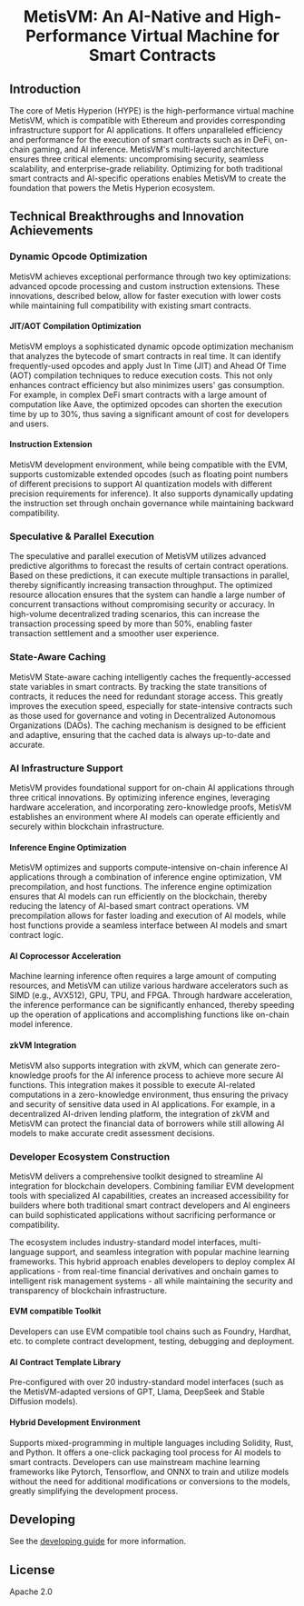 <h1 align="center">MetisVM: An AI-Native and High-Performance Virtual Machine for Smart Contracts</h1>

## Introduction

The core of Metis Hyperion (HYPE) is the high-performance virtual machine MetisVM, which is compatible with Ethereum and provides corresponding infrastructure support for AI applications. It offers unparalleled efficiency and performance for the execution of smart contracts such as in DeFi, on-chain gaming, and AI inference. MetisVM's multi-layered architecture ensures three critical elements: uncompromising security, seamless scalability, and enterprise-grade reliability. Optimizing for both traditional smart contracts and AI-specific operations enables MetisVM to create the foundation that powers the Metis Hyperion ecosystem.

## Technical Breakthroughs and Innovation Achievements

### Dynamic Opcode Optimization

MetisVM achieves exceptional performance through two key optimizations: advanced opcode processing and custom instruction extensions. These innovations, described below, allow for faster execution with lower costs while maintaining full compatibility with existing smart contracts.

#### JIT/AOT Compilation Optimization

MetisVM employs a sophisticated dynamic opcode optimization mechanism that analyzes the bytecode of smart contracts in real time. It can identify frequently-used opcodes and apply Just In Time (JIT) and Ahead Of Time (AOT) compilation techniques to reduce execution costs. This not only enhances contract efficiency but also minimizes users' gas consumption. For example, in complex DeFi smart contracts with a large amount of computation like Aave, the optimized opcodes can shorten the execution time by up to 30%, thus saving a significant amount of cost for developers and users.

#### Instruction Extension

MetisVM development environment, while being compatible with the EVM, supports customizable extended opcodes (such as floating point numbers of different precisions to support AI quantization models with different precision requirements for inference). It also supports dynamically updating the instruction set through onchain governance while maintaining backward compatibility.

### Speculative & Parallel Execution

The speculative and parallel execution of MetisVM utilizes advanced predictive algorithms to forecast the results of certain contract operations. Based on these predictions, it can execute multiple transactions in parallel, thereby significantly increasing transaction throughput. The optimized resource allocation ensures that the system can handle a large number of concurrent transactions without compromising security or accuracy. In high-volume decentralized trading scenarios, this can increase the transaction processing speed by more than 50%, enabling faster transaction settlement and a smoother user experience.

### State-Aware Caching

MetisVM State-aware caching intelligently caches the frequently-accessed state variables in smart contracts. By tracking the state transitions of contracts, it reduces the need for redundant storage access. This greatly improves the execution speed, especially for state-intensive contracts such as those used for governance and voting in Decentralized Autonomous Organizations (DAOs). The caching mechanism is designed to be efficient and adaptive, ensuring that the cached data is always up-to-date and accurate.

### AI Infrastructure Support

MetisVM provides foundational support for on-chain AI applications through three critical innovations. By optimizing inference engines, leveraging hardware acceleration, and incorporating zero-knowledge proofs, MetisVM establishes an environment where AI models can operate efficiently and securely within blockchain infrastructure.

#### Inference Engine Optimization

MetisVM optimizes and supports compute-intensive on-chain inference AI applications through a combination of inference engine optimization, VM precompilation, and host functions. The inference engine optimization ensures that AI models can run efficiently on the blockchain, thereby reducing the latency of AI-based smart contract operations. VM precompilation allows for faster loading and execution of AI models, while host functions provide a seamless interface between AI models and smart contract logic.

#### AI Coprocessor Acceleration

Machine learning inference often requires a large amount of computing resources, and MetisVM can utilize various hardware accelerators such as SIMD (e.g., AVX512), GPU, TPU, and FPGA. Through hardware acceleration, the inference performance can be significantly enhanced, thereby speeding up the operation of applications and accomplishing functions like on-chain model inference.

#### zkVM Integration

MetisVM also supports integration with zkVM, which can generate zero-knowledge proofs for the AI inference process to achieve more secure AI functions. This integration makes it possible to execute AI-related computations in a zero-knowledge environment, thus ensuring the privacy and security of sensitive data used in AI applications. For example, in a decentralized AI-driven lending platform, the integration of zkVM and MetisVM can protect the financial data of borrowers while still allowing AI models to make accurate credit assessment decisions.

### Developer Ecosystem Construction

MetisVM delivers a comprehensive toolkit designed to streamline AI integration for blockchain developers. Combining familiar EVM development tools with specialized AI capabilities, creates an increased accessibility for builders where both traditional smart contract developers and AI engineers can build sophisticated applications without sacrificing performance or compatibility.

The ecosystem includes industry-standard model interfaces, multi-language support, and seamless integration with popular machine learning frameworks. This hybrid approach enables developers to deploy complex AI applications - from real-time financial derivatives and onchain games to intelligent risk management systems - all while maintaining the security and transparency of blockchain infrastructure.

#### EVM compatible Toolkit

Developers can use EVM compatible tool chains such as Foundry, Hardhat, etc. to complete contract development, testing, debugging and deployment.

#### AI Contract Template Library

Pre-configured with over 20 industry-standard model interfaces (such as the MetisVM-adapted versions of GPT, Llama, DeepSeek and Stable Diffusion models).

#### Hybrid Development Environment

Supports mixed-programming in multiple languages including Solidity, Rust, and Python. It offers a one-click packaging tool process for AI models to smart contracts. Developers can use mainstream machine learning frameworks like Pytorch, Tensorflow, and ONNX to train and utilize models without the need for additional modifications or conversions to the models, greatly simplifying the development process.

## Developing

See the [developing guide](./docs/dev.md) for more information.

## License

Apache 2.0
